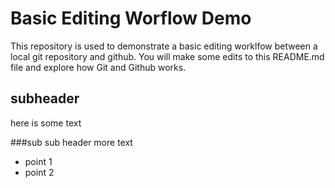 # Basic Editing Worflow Demo
This repository is used to demonstrate a basic editing worklfow between a local git repository and github.  You will make some edits to this README.md file and explore how Git and Github works.
## subheader
here is some text

###sub sub header
more text

* point 1
* point 2
